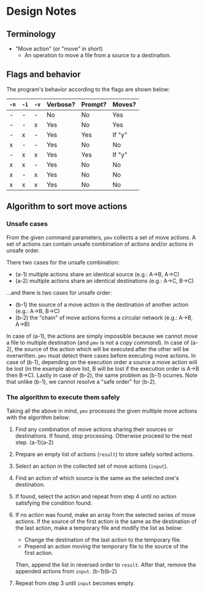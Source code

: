 # Design Notes

## Terminology

- "Move action" (or "move" in short)
  - An operation to move a file from a source to a destination.

## Flags and behavior

The program's behavior according to the flags are shown below:

| `-n` | `-i` | `-v` | Verbose? | Prompt? | Moves? |
| ---- | ---- | ---- | -------- | ------- | ------ |
| -    | -    | -    | No       | No      | Yes    |
| -    | -    | x    | Yes      | No      | Yes    |
| -    | x    | -    | Yes      | Yes     | If "y" |
| x    | -    | -    | Yes      | No      | No     |
| -    | x    | x    | Yes      | Yes     | If "y" |
| x    | x    | -    | Yes      | No      | No     |
| x    | -    | x    | Yes      | No      | No     |
| x    | x    | x    | Yes      | No      | No     |

## Algorithm to sort move actions

### Unsafe cases

From the given command parameters, `pmv` collects a set of move actions. A set
of actions can contain unsafe combination of actions and/or actions in unsafe
order.

There two cases for the unsafe combination:

- (a-1) multiple actions share an identical source (e.g.: A→B, A→C)
- (a-2) multiple actions share an identical destinations (e.g.: A→C, B→C)

...and there is two cases for unsafe order:

- (b-1) the source of a move action is the destination of another action (e.g.:
  A→B, B→C)
- (b-2) the "chain" of move actions forms a circular network (e.g.: A→B, A→B)

In case of (a-1), the actions are simply impossible because we cannot _move_ a
file to multiple destination (and `pmv` is not a _copy command_). In case of
(a-2), the source of the action which will be executed after the other will be
overwritten. `pmv` must detect there cases before executing move actions. In
case of (b-1), depending on the execution order a source a move action will be
lost (in the example above list, B will be lost if the execution order is A→B
then B→C). Lastly in case of (b-2), the same problem as (b-1) ocurres. Note that
unlike (b-1), we cannot resolve a "safe order" for (b-2).

### The algorithm to execute them safely

Taking all the above in mind, `pmv` processes the given multiple move actions
with the algorithm below:

1. Find any combination of move actions sharing their sources or destinations.
   If found, stop processing. Otherwise proceed to the next step. (a-1)(a-2)
2. Prepare an empty list of actions (`result`) to store safely sorted actions.
3. Select an action in the collected set of move actions (`input`).
4. Find an action of which source is the same as the selected one's destination.
5. If found, select the action and repeat from step 4 until no action satisfying
   the condition found.
6. If no action was found, make an array from the selected series of move
   actions. If the source of the first action is the same as the destination of
   the last action, make a temporary file and modify the list as below:

   - Change the destination of the last action to the temporary file.
   - Prepend an action moving the temporary file to the source of the first
     action.

   Then, append the list in reversed order to `result`. After that, remove the
   appended actions from `input`. (b-1)(b-2)

7. Repeat from step 3 until `input` becomes empty.
